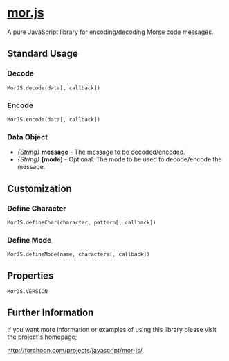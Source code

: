 # [mor.js](http://forchoon.com/projects/javascript/mor-js/)

A pure JavaScript library for encoding/decoding
[Morse code](http://en.wikipedia.org/wiki/Morse_code) messages.

## Standard Usage

### Decode

```
MorJS.decode(data[, callback])
```

### Encode

```
MorJS.encode(data[, callback])
```

### Data Object

* *{String}* **message** - The message to be decoded/encoded.
* *{String}* **[mode]** - Optional: The mode to be used to decode/encode the
  message.

## Customization

### Define Character

```
MorJS.defineChar(character, pattern[, callback])
```

### Define Mode

```
MorJS.defineMode(name, characters[, callback])
```

## Properties

```
MorJS.VERSION
```

## Further Information

If you want more information or examples of using this library please visit the
project's homepage;

<http://forchoon.com/projects/javascript/mor-js/>